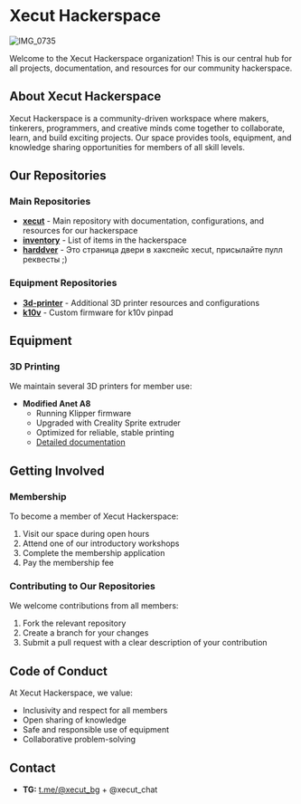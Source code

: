 # Xecut Hackerspace

![IMG_0735](https://github.com/user-attachments/assets/b44224da-d94a-43ce-8819-b1c39142304e)

Welcome to the Xecut Hackerspace organization! This is our central hub for all projects, documentation, and resources for our community hackerspace.

## About Xecut Hackerspace

Xecut Hackerspace is a community-driven workspace where makers, tinkerers, programmers, and creative minds come together to collaborate, learn, and build exciting projects. Our space provides tools, equipment, and knowledge sharing opportunities for members of all skill levels.

## Our Repositories

### Main Repositories

- [**xecut**](https://github.com/xecut-me/xecut) - Main repository with documentation, configurations, and resources for our hackerspace
- [**inventory**](https://github.com/xecut-me/inventory) - List of items in the hackerspace
- [**harddver**](https://github.com/xecut-me/harddver) - Это страница двери в хакспейс xecut, присылайте пулл реквесты ;)

### Equipment Repositories

- [**3d-printer**](https://github.com/xecut-me/3d-printer) - Additional 3D printer resources and configurations
- [**k10v**](https://github.com/xecut-me/k10v) - Custom firmware for k10v pinpad

## Equipment

### 3D Printing

We maintain several 3D printers for member use:

- **Modified Anet A8**
  - Running Klipper firmware
  - Upgraded with Creality Sprite extruder
  - Optimized for reliable, stable printing
  - [Detailed documentation](https://github.com/xecut-me/3d_printer)

## Getting Involved

### Membership

To become a member of Xecut Hackerspace:
1. Visit our space during open hours
2. Attend one of our introductory workshops
3. Complete the membership application
4. Pay the membership fee

### Contributing to Our Repositories

We welcome contributions from all members:
1. Fork the relevant repository
2. Create a branch for your changes
3. Submit a pull request with a clear description of your contribution

## Code of Conduct

At Xecut Hackerspace, we value:
- Inclusivity and respect for all members
- Open sharing of knowledge
- Safe and responsible use of equipment
- Collaborative problem-solving

## Contact

- **TG:** [t.me/@xecut_bg](https://t.me/xecut_bg) + @xecut_chat
